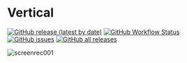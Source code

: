 # Vertical
[![GitHub release (latest by date)](https://img.shields.io/github/v/release/savaughn/vertical30)](https://github.com/savaughn/vertical30/releases) [![GitHub Workflow Status](https://img.shields.io/github/actions/workflow/status/savaughn/vertical30/build-macos.yml?branch=main)](https://github.com/savaughn/vertical30/actions) [![GitHub issues](https://img.shields.io/github/issues/savaughn/vertical30)](https://github.com/savaughn/vertical30/issues) [![GitHub all releases](https://img.shields.io/github/downloads/savaughn/vertical30/total)](https://github.com/savaughn/vertical30/releases)

![screenrec001](https://github.com/savaughn/vertical30/assets/25937456/4cc35396-cd2d-4994-8c80-a20ece702862)
